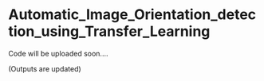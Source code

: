 # Automatic_Image_Orientation_detection_using_Transfer_Learning

Code will be uploaded soon....

(Outputs are updated)
